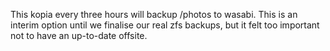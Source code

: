 This kopia every three hours will backup /photos to wasabi.
This is an interim option until we finalise our real zfs backups, but it felt too important not 
to have an up-to-date offsite.

